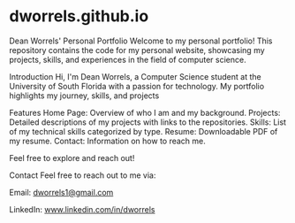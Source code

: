 # dworrels.github.io

Dean Worrels' Personal Portfolio
Welcome to my personal portfolio! This repository contains the code for my personal website, showcasing my projects, skills, and experiences in the field of computer science.

Introduction
Hi, I'm Dean Worrels, a Computer Science student at the University of South Florida with a passion for technology. My portfolio highlights my journey, skills, and projects

Features
Home Page: Overview of who I am and my background.
Projects: Detailed descriptions of my projects with links to the repositories.
Skills: List of my technical skills categorized by type.
Resume: Downloadable PDF of my resume.
Contact: Information on how to reach me.

Feel free to explore and reach out!

Contact
Feel free to reach out to me via:

Email: dworrels1@gmail.com

LinkedIn: www.linkedin.com/in/dworrels


